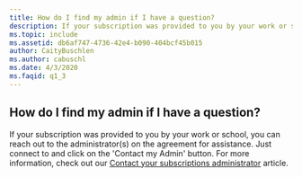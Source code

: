 ```yaml
---
title: How do I find my admin if I have a question?
description: If your subscription was provided to you by your work or school, you can reach out to the administrator(s) on the agreement for...
ms.topic: include
ms.assetid: db6af747-4736-42e4-b090-404bcf45b015
author: CaityBuschlen
ms.author: cabuschl
ms.date: 4/3/2020
ms.faqid: q1_3
---
```


## How do I find my admin if I have a question?

If your subscription was provided to you by your work or school, you can reach out to the administrator(s) on the agreement for assistance. Just connect to and click on the \'Contact my Admin\' button. For more information, check out our [Contact your subscriptions administrator](https://docs.microsoft.com/visualstudio/subscriptions/contact-my-admin) article.
